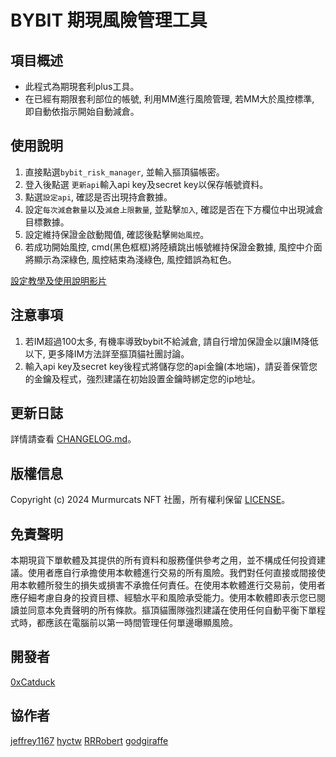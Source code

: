 # BYBIT 期現風險管理工具


## 項目概述
- 此程式為期現套利plus工具。
- 在已經有期限套利部位的帳號, 利用MM進行風險管理, 若MM大於風控標準, 即自動依指示開始自動減倉。

## 使用說明
1. 直接點選`bybit_risk_manager`, 並輸入摳頂貓帳密。
2. 登入後點選 `更新api`輸入api key及secret key以保存帳號資料。
3. 點選`設定api`, 確認是否出現持倉數據。
4. 設定`每次減倉數量`以及`減倉上限數量`, 並點擊`加入`, 確認是否在下方欄位中出現減倉目標數據。
5. 設定維持保證金啟動閥值, 確認後點擊`開始風控`。
7. 若成功開始風控, cmd(黑色框框)將陸續跳出帳號維持保證金數據, 風控中介面將顯示為深綠色, 風控結束為淺綠色, 風控錯誤為紅色。

[設定教學及使用說明影片](https://youtu.be/DR61Za1i0tg)

## 注意事項
1. 若IM超過100太多, 有機率導致bybit不給減倉, 請自行增加保證金以讓IM降低以下, 更多降IM方法詳至摳頂貓社團討論。
2. 輸入api key及secret key後程式將儲存您的api金鑰(本地端)，請妥善保管您的金鑰及程式，強烈建議在初始設置金鑰時綁定您的ip地址。

## 更新日誌
詳情請查看 [CHANGELOG.md](CHANGELOG.md)。

## 版權信息
Copyright (c) 2024 Murmurcats NFT 社團，所有權利保留 [LICENSE](LICENSE)。

## 免責聲明
本期現貨下單軟體及其提供的所有資料和服務僅供參考之用，並不構成任何投資建議。使用者應自行承擔使用本軟體進行交易的所有風險。我們對任何直接或間接使用本軟體所發生的損失或損害不承擔任何責任。在使用本軟體進行交易前，使用者應仔細考慮自身的投資目標、經驗水平和風險承受能力。使用本軟體即表示您已閱讀並同意本免責聲明的所有條款。摳頂貓團隊強烈建議在使用任何自動平衡下單程式時，都應該在電腦前以第一時間管理任何單邊曝顯風險。


## 開發者
[0xCatduck](https://github.com/0xCatduck)

## 協作者
[jeffrey1167](https://github.com/jeffrey1167)
[hyctw](https://github.com/hyc5566)
[RRRobert](https://github.com/yuying990718)
[godgiraffe](https://github.com/godgiraffe)

